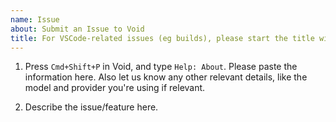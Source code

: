 ```yaml
---
name: Issue
about: Submit an Issue to Void
title: For VSCode-related issues (eg builds), please start the title with `[App]`. Otherwise, start it with `[Bug]` or `[Feature]`.
---
```


1. Press `Cmd+Shift+P` in Void, and type `Help: About`. Please paste the information here. Also let us know any other relevant details, like the model and provider you're using if relevant.

2. Describe the issue/feature here.

